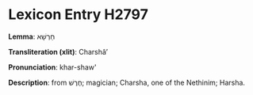 # Lexicon Entry H2797

**Lemma**: חַרְשָׁא

**Transliteration (xlit)**: Charshâʼ

**Pronunciation**: khar-shaw'

**Description**:
from חֶרֶשׁ; magician; Charsha, one of the Nethinim; Harsha.
